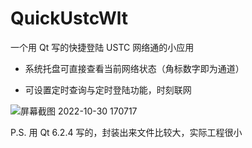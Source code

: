 # QuickUstcWlt
一个用 Qt 写的快捷登陆 USTC 网络通的小应用

* 系统托盘可直接查看当前网络状态（角标数字即为通道）

* 可设置定时查询与定时登陆功能，时刻联网

![屏幕截图 2022-10-30 170717](https://user-images.githubusercontent.com/44578389/198871020-1f0a45c5-a999-4ebf-9e1d-a9d4345549eb.png)

P.S. 用 Qt 6.2.4 写的，封装出来文件比较大，实际工程很小
